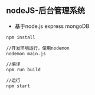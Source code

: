  nodeJS-后台管理系统
-

- 基于node.js express mongoDB

``` bash
npm install

//开发环境运行，使用nodemon
nodemon main.js

//编译
npm run build

//运行
npm start

```